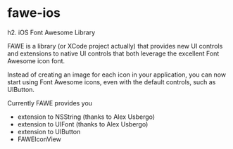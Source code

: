 fawe-ios
========

h2. iOS Font Awesome Library

FAWE is a library (or XCode project actually) that provides new UI controls and extensions to 
native UI controls that both leverage the excellent Font Awesome icon font.

Instead of creating an image for each icon in your application, you can now start using 
Font Awesome icons, even with the default controls, such as UIButton.

Currently FAWE provides you
- extension to NSString (thanks to Alex Usbergo)
- extension to UIFont (thanks to Alex Usbergo)
- extension to UIButton
- FAWEIconView



